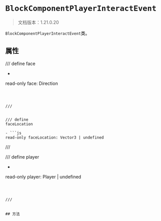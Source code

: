 # `BlockComponentPlayerInteractEvent`

> 文档版本：1.21.0.20

`BlockComponentPlayerInteractEvent`类。

## 属性

/// define
face

- ```js
read-only face: Direction
```



///


/// define
faceLocation

- ```js
read-only faceLocation: Vector3 | undefined
```



///


/// define
player

- ```js
read-only player: Player | undefined
```



///


## 方法
